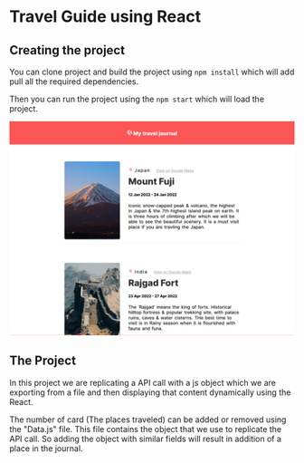 # Travel Guide using React

## Creating the project

You can clone project and build the project using ```npm install``` which will add pull all the required dependencies. 

Then you can run the project using the ```npm start``` which will load the project.

![image](./src/Travel_Jornal.png)

## The Project

In this project we are replicating a API call with a js object which we are exporting from a file and then displaying that content dynamically using the React.

The number of card (The places traveled) can be added or removed using the "Data.js" file. This file contains the object that we use to replicate the API call. So adding the object with similar fields will result in addition of a place in the journal.
